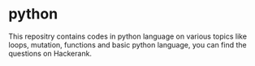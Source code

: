# python
This repositry contains codes in python language on various topics like loops, mutation, functions and basic python language, you can find the questions on Hackerank.
